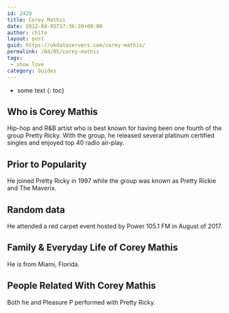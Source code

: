 ```yaml
---
id: 2429
title: Corey Mathis
date: 2012-04-05T17:36:20+00:00
author: chito
layout: post
guid: https://ukdataservers.com/corey-mathis/
permalink: /04/05/corey-mathis
tags:
 - show love
category: Guides
---
```


* some text
{: toc}


## Who is  Corey Mathis
                  
                  
                  
Hip-hop and R&B artist who is best known for having been one fourth of the group Pretty Ricky. With the group, he released several platinum certified singles and enjoyed top 40 radio air-play.
                  
                
                
                
## Prior to Popularity 
                  
                  
                  
He joined Pretty Ricky in 1997 while the group was known as Pretty Rickie and The Maverix.
                  
                
                
                
## Random data 
                  
                  
                  
He attended a red carpet event hosted by Power 105.1 FM in August of 2017.
                  
                
                
                
## Family & Everyday Life of Corey Mathis
                  
                  
                  
He is from Miami, Florida.
                  
                
                
                
## People Related With  Corey Mathis
                  
                  
                  
Both he and Pleasure P performed with Pretty Ricky. 
                  
                
              
            
          
          
          
    
    
  
